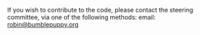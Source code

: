 If you wish to contribute to the code, please contact the steering committee, via one of the following methods:
email: robin@bumblepuppy.org
